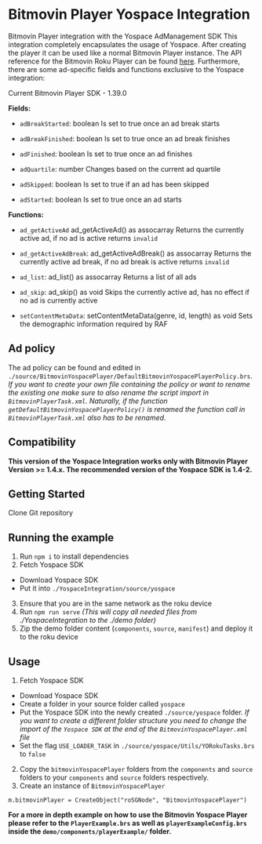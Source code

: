 # Bitmovin Player Yospace Integration
Bitmovin Player integration with the Yospace AdManagement SDK
This integration completely encapsulates the usage of Yospace. After creating the player it can be used like a normal Bitmovin Player instance.
The API reference for the Bitmovin Roku Player can be found [here](https://bitmovin.com/docs/player/api-reference/roku).
Furthermore, there are some ad-specific fields and functions exclusive to the Yospace integration:

Current Bitmovin Player SDK - 1.39.0

**Fields:**

- `adBreakStarted`: boolean
  Is set to true once an ad break starts

- `adBreakFinished`: boolean
  Is set to true once an ad break finishes

- `adFinished`: boolean
  Is set to true once an ad finishes

- `adQuartile`: number
  Changes based on the current ad quartile

- `adSkipped`: boolean
  Is set to true if an ad has been skipped

- `adStarted`: boolean
  Is set to true once an ad starts

**Functions:**

- `ad_getActiveAd` ad_getActiveAd() as assocarray
  Returns the currently active ad, if no ad is active returns `invalid`

- `ad_getActiveAdBreak`: ad_getActiveAdBreak() as assocarray
  Returns the currently active ad break, if no ad break is active returns `invalid`

- `ad_list`: ad_list() as assocarray
  Returns a list of all ads

- `ad_skip`: ad_skip() as void
  Skips the currently active ad, has no effect if no ad is currently active

- `setContentMetaData`: setContentMetaData(genre, id, length) as void
  Sets the demographic information required by RAF


## Ad policy
The ad policy can be found and edited in `./source/BitmovinYospacePlayer/DefaultBitmovinYospacePlayerPolicy.brs`.
_If you want to create your own file containing the policy or want to rename the existing one make sure to also rename the script import in `BitmovinPlayerTask.xml`. Naturally, if the function `getDefaultBitmovinYospacePlayerPolicy()` is renamed the function call in `BitmovinPlayerTask.xml` also has to be renamed._

## Compatibility
**This version of the Yospace Integration works only with Bitmovin Player Version >= 1.4.x.
The recommended version of the Yospace SDK is 1.4-2.**

## Getting Started
Clone Git repository

## Running the example
1. Run `npm i` to install dependencies
2. Fetch Yospace SDK
  - Download Yospace SDK
  - Put it into `./YospaceIntegration/source/yospace`
3. Ensure that you are in the same network as the roku device
4. Run `npm run serve`
  _(This will copy all needed files from ./YospaceIntegration to the ./demo folder)_
5. Zip the demo folder content (`components`, `source`, `manifest`) and deploy it to the roku device

## Usage
1. Fetch Yospace SDK
  - Download Yospace SDK
  - Create a folder in your source folder called `yospace`
  - Put the Yospace SDK into the newly created `./source/yospace` folder. _If you want to create a different folder structure you need to change the import of the `Yospace SDK` at the end of the `BitmovinYospacePlayer.xml` file_
  - Set the flag `USE_LOADER_TASK` in `./source/yospace/Utils/YORokuTasks.brs` to `false`
2. Copy the `bitmovinYospacePlayer` folders from the `components` and `source` folders to your `components` and `source` folders respectively.
3. Create an instance of `BitmovinYospacePlayer`
  ```Brightscript
  m.bitmovinPlayer = CreateObject("roSGNode", "BitmovinYospacePlayer")
  ```

**For a more in depth example on how to use the Bitmovin Yospace Player please refer to the `PlayerExample.brs` as well as `playerExampleConfig.brs` inside the `demo/components/playerExample/` folder.**
